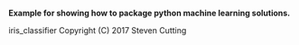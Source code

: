 **Example for showing how to package python machine learning solutions.**

iris_classifier Copyright (C) 2017  Steven Cutting
